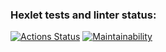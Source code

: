 ### Hexlet tests and linter status:
[![Actions Status](https://github.com/Sam0yl/python-project-49/workflows/hexlet-check/badge.svg)](https://github.com/Sam0yl/python-project-49/actions)
[![Maintainability](https://api.codeclimate.com/v1/badges/2e619e4690692d3c0c73/maintainability)](https://codeclimate.com/github/Sam0yl/python-project-49/maintainability)
